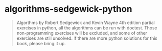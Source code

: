 # algorithms-sedgewick-python #
>    Algorthms by Robert Sedgewick and Kevin Wayne 4th edition partial exercises in python, all the algorithms can be run with doctest. Those non-programming exercises will be excluded, and some of other exercises are still unsolved. If there are more python solutions for this book, please bring it up.
